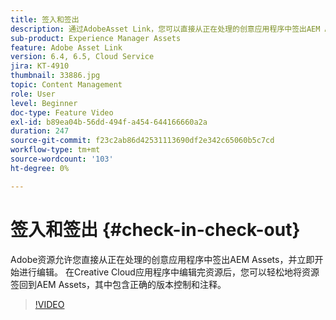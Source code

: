 ```yaml
---
title: 签入和签出
description: 通过AdobeAsset Link，您可以直接从正在处理的创意应用程序中签出AEM Assets，并立即开始进行编辑。 在Creative Cloud应用程序中编辑完资源后，您可以轻松地将资源签回到AEM Assets，其中包含正确的版本控制和注释。
sub-product: Experience Manager Assets
feature: Adobe Asset Link
version: 6.4, 6.5, Cloud Service
jira: KT-4910
thumbnail: 33886.jpg
topic: Content Management
role: User
level: Beginner
doc-type: Feature Video
exl-id: b89ea04b-56dd-494f-a454-644166660a2a
duration: 247
source-git-commit: f23c2ab86d42531113690df2e342c65060b5c7cd
workflow-type: tm+mt
source-wordcount: '103'
ht-degree: 0%

---
```


# 签入和签出 {#check-in-check-out}

Adobe资源允许您直接从正在处理的创意应用程序中签出AEM Assets，并立即开始进行编辑。 在Creative Cloud应用程序中编辑完资源后，您可以轻松地将资源签回到AEM Assets，其中包含正确的版本控制和注释。

>[!VIDEO](https://video.tv.adobe.com/v/33886?quality=12&learn=on)
